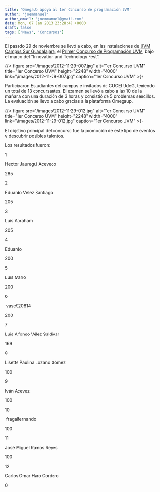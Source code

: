 ```yaml
---
title: 'OmegaUp apoya al 1er Concurso de programación UVM'
author: 'joemmanuel'
author_email: 'joemmanuel@gmail.com'
date: Mon, 07 Jan 2013 23:28:45 +0000
draft: false
tags: ['News', 'Concursos']
---
```


El pasado 29 de noviembre se llevó a cabo, en las instalaciones de [UVM Campus Sur Guadalajara](http://www.guadalajarasur.uvmnet.edu/), el [Primer Concurso de Programación UVM](https://omegaup.com/arena/UVM2012/practice/), bajo el marco del “Innovation and Technology Fest”.

<!--more-->

{{< figure src="/images/2012-11-29-007.jpg" alt="1er Concurso UVM" title="1er Concurso UVM" height="2248" width="4000" link="/images/2012-11-29-007.jpg" caption="1er Concurso UVM" >}}

Participaron Estudiantes del campus e invitados de CUCEI UdeG, teniendo un total de 13 concursantes. El examen se llevó a cabo a las 10 de la mañana con una duración de 3 horas y consistió de 5 problemas sencillos. La evaluación se llevo a cabo gracias a la plataforma Omegaup.

{{< figure src="/images/2012-11-29-012.jpg" alt="1er Concurso UVM" title="1er Concurso UVM" height="2248" width="4000" link="/images/2012-11-29-012.jpg" caption="1er Concurso UVM" >}}

El objetivo principal del concurso fue la promoción de este tipo de eventos y descubrir posibles talentos.

Los resultados fueron:

  

1

Hector Jauregui Acevedo

285

2

Eduardo Velez Santiago

205

3

Luis Abraham

205

4

Eduardo

200

5

Luis Mario

200

6

 vase920814

200

7

Luis Alfonso Vélez Saldivar

169

8

Lisette Paulina Lozano Gómez

100

9

Iván Acevez

100

10

 fragalfernando

100

11

José Miguel Ramos Reyes

100

12

Carlos Omar Haro Cordero

0